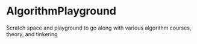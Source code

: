 # AlgorithmPlayground
Scratch space and playground to go along with various algorithm courses, theory, and tinkering
